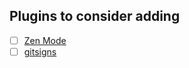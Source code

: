 ## Plugins to consider adding
-[ ] [Zen Mode](https://github.com/folke/zen-mode.nvim)
-[ ] [gitsigns](https://github.com/lewis6991/gitsigns.nvim)
